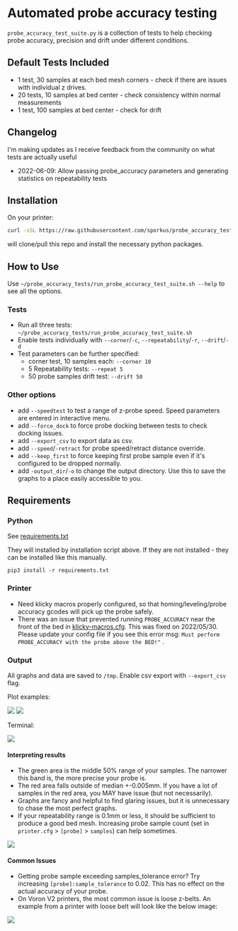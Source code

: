 # Automated probe accuracy testing

`probe_accuracy_test_suite.py` is a collection of tests to help checking probe accuracy, precision and drift under different conditions.

## Default Tests Included

* 1 test, 30 samples at each bed mesh corners - check if there are issues with individual z drives.
* 20 tests, 10 samples at bed center - check consistency within normal measurements
* 1 test, 100 samples at bed center - check for drift

## Changelog

I'm making updates as I receive feedback from the community on what tests are actually useful

* 2022-06-09: Allow passing probe_accuracy parameters and generating statistics on repeatability tests

## Installation

On your printer:

```bash
curl -sSL https://raw.githubusercontent.com/sporkus/probe_accuracy_tests/master/install.sh | bash
```

will clone/pull this repo and install the necessary python packages.

## How to Use

Use `~/probe_accuracy_tests/run_probe_accuracy_test_suite.sh --help` to see all the options.

### Tests

* Run all three tests: `~/probe_accuracy_tests/run_probe_accuracy_test_suite.sh`
* Enable tests individually with `--corner`/`-c`, `--repeatability`/`-r`, `--drift`/`-d`
* Test parameters can be further specified:
  * corner test, 10 samples each: `--corner 10`
  * 5 Repeatability tests: `--repeat 5`
  * 50 probe samples drift test: `--drift 50`

### Other options

* add `--speedtest` to test a range of z-probe speed. Speed parameters are entered in interactive menu.
* add `--force_dock` to force probe docking between tests to check docking issues.
* add `--export_csv` to export data as csv.
* add `--speed`/`-retract` for probe speed/retract distance override.
* add `--keep_first` to force keeping first probe sample even if it's configured to be dropped normally.
* add `-output_dir`/`-o` to change the output directory. Use this to save the graphs to a place easily accessible to you.

## Requirements

### Python

See [requirements.txt](requirements.txt)

They will installed by installation script above. If they are not installed - they can be installed like this manually.

```pip3 install -r requirements.txt```

### Printer

* Need klicky macros properly configured, so that homing/leveling/probe accuracy gcodes
will pick up the probe safely.
* There was an issue that prevented running `PROBE_ACCURACY` near the front of the bed in [klicky-macros.cfg](https://github.com/jlas1/Klicky-Probe/blob/main/Klipper_macros/klicky-macros.cfg).  This was fixed on 2022/05/30.  Please update your config file if you see this error msg: `Must perform PROBE_ACCURACY with the probe above the BED!"` .

### Output

All graphs and data are saved to `/tmp`. Enable csv export with `--export_csv` flag.

Plot examples:

![](examples/corner.png)
![](examples/corner2.png)

Terminal:

![](examples/terminal.png)

#### Interpreting results

* The green area is the middle 50% range of your samples. The narrower this band is, the more precise your probe is.
* The red area falls outside of median +-0.005mm. If you have a lot of samples in the red area, you MAY have issue (but not necessarily).
* Graphs are fancy and helpful to find glaring issues, but it is unnecessary to chase the most perfect graphs.
* If your repeatability range is 0.1mm or less, it should be sufficient to produce a good bed mesh. Increasing probe sample count (set in `printer.cfg` > `[probe]` > `samples`) can help sometimes.

![](examples/repeatability.png)

#### Common Issues

* Getting probe sample exceeding samples_tolerance error? Try increasing `[probe]:sample_tolerance` to 0.02. This has no effect on the actual accuracy of your probe.
* On Voron V2 printers, the most common issue is loose z-belts. An example from a printer with loose belt will look like the below image:

![](examples/loose_belts.png)
